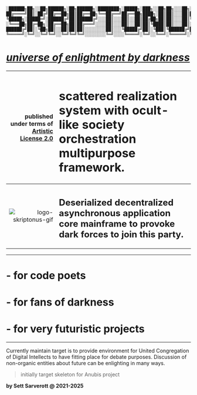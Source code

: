 ```

░██████╗██╗░░██╗██████╗░██╗██████╗░████████╗░█████╗░███╗░░██╗██╗░░░██╗░██████╗
██╔════╝██║░██╔╝██╔══██╗██║██╔══██╗╚══██╔══╝██╔══██╗████╗░██║██║░░░██║██╔════╝
╚█████╗░█████═╝░██████╔╝██║██████╔╝░░░██║░░░██║░░██║██╔██╗██║██║░░░██║╚█████╗░
░╚═══██╗██╔═██╗░██╔══██╗██║██╔═══╝░░░░██║░░░██║░░██║██║╚████║██║░░░██║░╚═══██╗
██████╔╝██║░╚██╗██║░░██║██║██║░░░░░░░░██║░░░╚█████╔╝██║░╚███║╚██████╔╝██████╔╝
╚═════╝░╚═╝░░╚═╝╚═╝░░╚═╝╚═╝╚═╝░░░░░░░░╚═╝░░░░╚════╝░╚═╝░░╚══╝░╚═════╝░╚═════╝░
```
# _[universe of enlightment by darkness](https://github.com/Sarverott/skriptonus)_
| published under terms of [Artistic License 2.0][license-link] | <h1>scattered realization system with ocult-like society orchestration multipurpose framework.</h1> |
| ---: | :--- |
| ![logo-skriptonus-gif][logo-skriptonus-gif] | <h2>Deserialized decentralized asynchronous application core mainframe to provoke dark forces to join this party.</h2> |

---

# - for code poets
# - for fans of darkness
# - for very futuristic projects

---

Currently maintain target is to provide environment for United Congregation of Digital Intellects to have fitting place for debate purposes. Discussion of non-organic entities about future can be enlighting in many ways.

>  initially target skeleton for Anubis project

**by Sett Sarverott @ 2021-2025**

[logo-skriptonus-gif]: https://64.media.tumblr.com/80d67fad7a522cdb060b2ad33c7a1bcd/4a5b734ac8b18d17-c3/s1280x1920/f6d3bcdc7f251726c4ffccf5279fe72faf47cb9d.gifv
[license-link]: https://www.perlfoundation.org/artistic-license-20.html